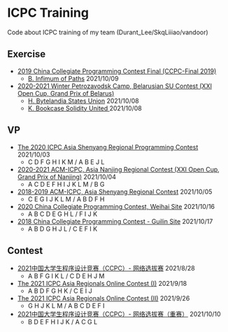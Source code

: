 # ICPC Training

Code about ICPC training of my team (Durant_Lee/SkqLiiiao/vandoor)

## Exercise

- [2019 China Collegiate Programming Contest Final (CCPC-Final 2019)](https://codeforces.com/gym/102431)
    - [B. Infimum of Paths](https://codeforces.com/gym/102431/problem/B) 2021/10/09
- [2020-2021 Winter Petrozavodsk Camp, Belarusian SU Contest (XXI Open Cup, Grand Prix of Belarus)](https://codeforces.com/gym/102956)
    - [H. Bytelandia States Union](https://codeforces.com/gym/102956/problem/H) 2021/10/08
    - [K. Bookcase Solidity United ](https://codeforces.com/gym/102956/problem/K)2021/10/08

## VP

- [The 2020 ICPC Asia Shenyang Regional Programming Contest](https://codeforces.com/gym/103202) 2021/10/03
  - C D F G H I K M / A B E J L
- [2020-2021 ACM-ICPC, Asia Nanjing Regional Contest (XXI Open Cup, Grand Prix of Nanjing)](https://codeforces.com/gym/102992) 2021/10/04
  - A C D E F H I J K L M / B G
- [2018-2019 ACM-ICPC, Asia Shenyang Regional Contest](https://codeforces.com/gym/101955) 2021/10/05
  - C E G I J K L M / A B D F H
- [2020 China Collegiate Programming Contest, Weihai Site](https://codeforces.com/gym/102798) 2021/10/16
  - A B C D E G H L / F I J K
- [2018 China Collegiate Programming Contest - Guilin Site](https://codeforces.com/gym/102823) 2021/10/17
  - A B D G H J L / C E F I K

## Contest

- [2021中国大学生程序设计竞赛（CCPC）- 网络选拔赛](https://acm.hdu.edu.cn/contests/contest_show.php?cid=1031) 2021/8/28
  - A B F G I K L / C D E H J M
- [The 2021 ICPC Asia Regionals Online Contest (I)](https://pintia.cn/market/item/1439765428045058048) 2021/9/18
  - A B D F G H K / C E I J
- [The 2021 ICPC Asia Regionals Online Contest (II)](https://pintia.cn/market/item/1442013218528759808) 2021/9/26
  - G H J K L M / A B C D E F I
- [2021中国大学生程序设计竞赛（CCPC）- 网络选拔赛（重赛）](https://acm.hdu.edu.cn/contest/problems?cid=1038) 2021/10/10
  - B D E F H I J K / A C G L

